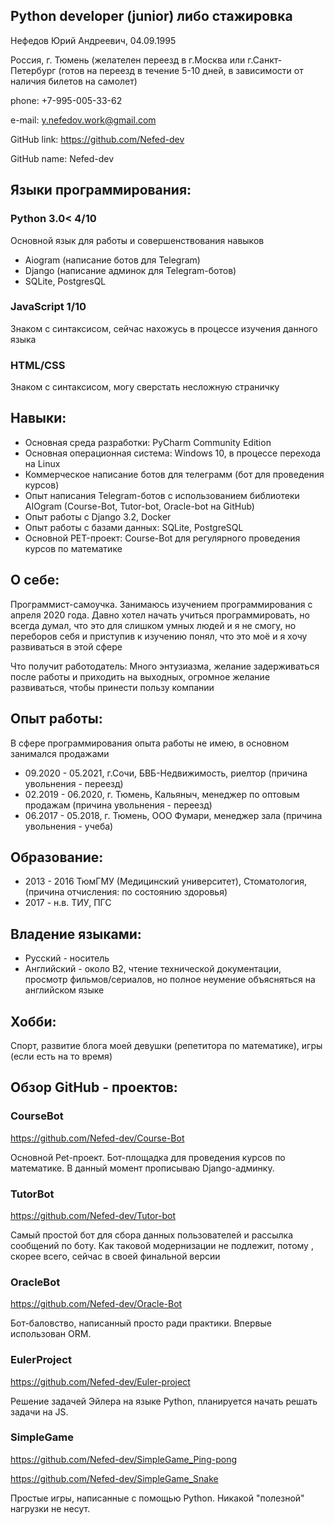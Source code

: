 ## Python developer (junior) либо стажировка
Нефедов Юрий Андреевич, 04.09.1995

Россия, г. Тюмень (желателен переезд в г.Москва или г.Санкт-Петербург (готов на переезд в течение 5-10 дней, в зависимости от наличия билетов на самолет)

phone: +7-995-005-33-62

e-mail: y.nefedov.work@gmail.com



GitHub link: https://github.com/Nefed-dev 

GitHub name: Nefed-dev

## Языки программирования:

### Python 3.0< 4/10
Основной язык для работы и совершенствования навыков

- Aiogram (написание ботов для Telegram)
- Django (написание админок для Telegram-ботов)
- SQLite, PostgresQL

### JavaScript 1/10
Знаком с синтаксисом, сейчас нахожусь в процессе изучения данного языка

### HTML/CSS
Знаком с синтаксисом, могу сверстать несложную страничку

## Навыки:
- Основная среда разработки: PyCharm Community Edition
- Основная операционная система: Windows 10, в процессе перехода на Linux
- Коммерческое написание ботов для телеграмм (бот для проведения курсов)
- Опыт написания Telegram-ботов с использованием библиотеки AIOgram (Course-Bot, Tutor-bot, Oracle-bot на GitHub)
- Опыт работы с Django 3.2, Docker
- Опыт работы с базами данных: SQLite, PostgreSQL
- Основной PET-проект: Course-Bot для регулярного проведения курсов по математике

## О себе:
Программист-самоучка. Занимаюсь изучением программирования с апреля 2020 года. Давно хотел начать учиться программировать, но всегда думал, что это для слишком умных людей и я не смогу, но переборов себя и приступив к изучению понял, что это моё и я хочу развиваться в этой сфере

Что получит работодатель: Много энтузиазма, желание задерживаться после работы и приходить на выходных, огромное желание развиваться, чтобы принести пользу компании

## Опыт работы: 
В сфере программирования опыта работы не имею, в основном занимался продажами

- 09.2020 - 05.2021, г.Сочи, БВБ-Недвижимость, риелтор (причина увольнения - переезд)
- 02.2019 - 06.2020, г. Тюмень, Кальяныч, менеджер по оптовым продажам (причина увольнения - переезд)
- 06.2017 - 05.2018, г. Тюмень, ООО Фумари, менеджер зала (причина увольнения - учеба)

## Образование:
- 2013 - 2016 ТюмГМУ (Медицинский университет), Стоматология, (причина отчисления: по состоянию здоровья)
- 2017 - н.в. ТИУ, ПГС

## Владение языками:
- Русский - носитель
- Английский - около B2, чтение технической документации, просмотр фильмов/сериалов, но полное неумение объясняться на английском языке

## Хобби:
Спорт, развитие блога моей девушки (репетитора по математике), игры (если есть на то время)

## Обзор GitHub - проектов: 
### CourseBot
https://github.com/Nefed-dev/Course-Bot

Основной Pet-проект. Бот-площадка для проведения курсов по математике. В данный момент прописываю Django-админку.

### TutorBot
https://github.com/Nefed-dev/Tutor-bot

Самый простой бот для сбора данных пользователей и рассылка сообщений по боту. Как таковой модернизации не подлежит, потому
, скорее всего, сейчас в своей финальной версии

### OracleBot
https://github.com/Nefed-dev/Oracle-Bot

Бот-баловство, написанный просто ради практики. Впервые использован ORM. 

### EulerProject
https://github.com/Nefed-dev/Euler-project

Решение задачей Эйлера на языке Python, планируется начать решать задачи на JS. 

### SimpleGame
https://github.com/Nefed-dev/SimpleGame_Ping-pong

https://github.com/Nefed-dev/SimpleGame_Snake

Простые игры, написанные с помощью Python. Никакой "полезной" нагрузки не несут. 

